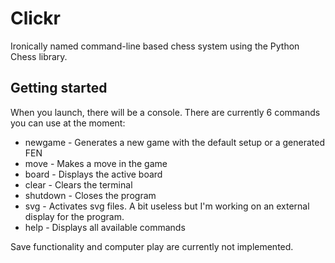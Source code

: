 # Clickr

Ironically named command-line based chess system using the Python Chess library.
 
## Getting started

When you launch, there will be a console. There are currently 6 commands you can use at the moment:
 - newgame - Generates a new game with the default setup or a generated FEN
 - move - Makes a move in the game
 - board - Displays the active board
 - clear - Clears the terminal
 - shutdown - Closes the program
 - svg - Activates svg files. A bit useless but I'm working on an external display for the program.
 - help - Displays all available commands

Save functionality and computer play are currently not implemented.
